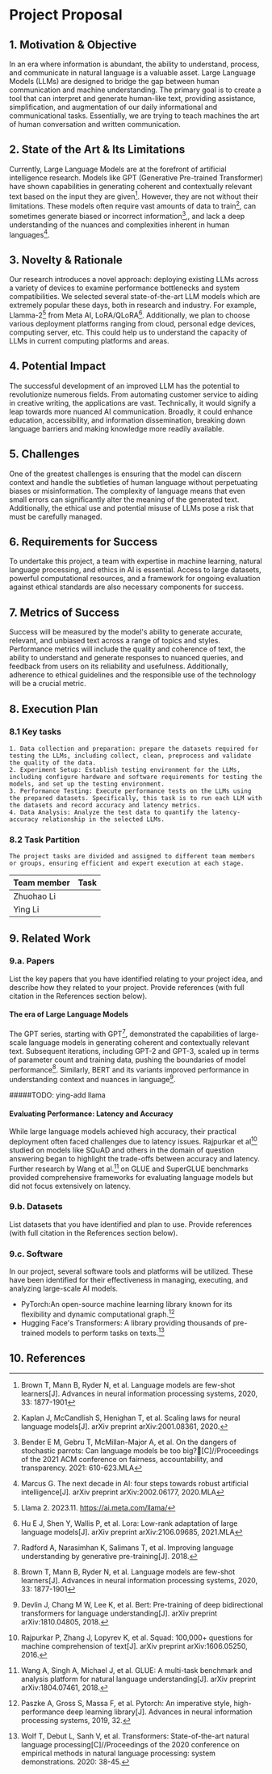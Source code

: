 # Project Proposal

## 1. Motivation & Objective

In an era where information is abundant, the ability to understand, process, and communicate in natural language is a valuable asset. Large Language Models (LLMs) are designed to bridge the gap between human communication and machine understanding. The primary goal is to create a tool that can interpret and generate human-like text, providing assistance, simplification, and augmentation of our daily informational and communicational tasks. Essentially, we are trying to teach machines the art of human conversation and written communication.

## 2. State of the Art & Its Limitations

Currently, Large Language Models are at the forefront of artificial intelligence research. Models like GPT (Generative Pre-trained Transformer) have shown capabilities in generating coherent and contextually relevant text based on the input they are given[^1]. However, they are not without their limitations. These models often require vast amounts of data to train[^2], can sometimes generate biased or incorrect information[^3],, and lack a deep understanding of the nuances and complexities inherent in human languages[^4].

## 3. Novelty & Rationale

Our research introduces a novel approach: deploying existing LLMs across a variety of devices to examine performance bottlenecks and system compatibilities. We selected several state-of-the-art LLM models which are extremely popular these days, both in research and industry. For example, Llamma-2[^5] from Meta AI, LoRA/QLoRA[^6]. Additionally, we plan to choose various deployment platforms ranging from cloud, personal edge devices, computing server, etc. This could help us to understand the capacity of LLMs in current computing platforms and areas.

## 4. Potential Impact

The successful development of an improved LLM has the potential to revolutionize numerous fields. From automating customer service to aiding in creative writing, the applications are vast. Technically, it would signify a leap towards more nuanced AI communication. Broadly, it could enhance education, accessibility, and information dissemination, breaking down language barriers and making knowledge more readily available.

## 5. Challenges

One of the greatest challenges is ensuring that the model can discern context and handle the subtleties of human language without perpetuating biases or misinformation. The complexity of language means that even small errors can significantly alter the meaning of the generated text. Additionally, the ethical use and potential misuse of LLMs pose a risk that must be carefully managed.

## 6. Requirements for Success

To undertake this project, a team with expertise in machine learning, natural language processing, and ethics in AI is essential. Access to large datasets, powerful computational resources, and a framework for ongoing evaluation against ethical standards are also necessary components for success.

## 7. Metrics of Success

Success will be measured by the model's ability to generate accurate, relevant, and unbiased text across a range of topics and styles. Performance metrics will include the quality and coherence of text, the ability to understand and generate responses to nuanced queries, and feedback from users on its reliability and usefulness. Additionally, adherence to ethical guidelines and the responsible use of the technology will be a crucial metric.

## 8. Execution Plan

<!-- Describe the key tasks in executing your project, and in case of team project describe how will you partition the tasks. -->
### 8.1 Key tasks
    1. Data collection and preparation: prepare the datasets required for testing the LLMs, including collect, clean, preprocess and validate the quality of the data.
    2. Experiment Setup: Establish testing environment for the LLMs, including configure hardware and software requirements for testing the models, and set up the testing environment.
    3. Performance Testing: Execute performance tests on the LLMs using the prepared datasets. Specifically, this task is to run each LLM with the datasets and record accuracy and latency metrics.
    4. Data Analysis: Analyze the test data to quantify the latency-accuracy relationship in the selected LLMs.
### 8.2 Task Partition
    The project tasks are divided and assigned to different team members or groups, ensuring efficient and expert execution at each stage.

| Team member  | Task  | 
|---|---|
| Zhuohao Li  |   | 
| Ying Li  |   | 



## 9. Related Work

### 9.a. Papers
List the key papers that you have identified relating to your project idea, and describe how they related to your project. Provide references (with full citation in the References section below).
#### The era of Large Language Models
The GPT series, starting with GPT[^11], demonstrated the capabilities of large-scale language models in generating coherent and contextually relevant text. Subsequent iterations, including GPT-2 and GPT-3, scaled up in terms of parameter count and training data, pushing the boundaries of model performance[^1]. Similarly, BERT and its variants improved performance in understanding context and nuances in language[^12].

#####TODO: ying-add llama

#### Evaluating Performance: Latency and Accuracy
While large language models achieved high accuracy, their practical deployment often faced challenges due to latency issues. Rajpurkar et al[^9] studied on models like SQuAD and others in the domain of question answering began to highlight the trade-offs between accuracy and latency. Further research by Wang et al.[^10] on GLUE and SuperGLUE benchmarks provided comprehensive frameworks for evaluating language models but did not focus extensively on latency.




### 9.b. Datasets

List datasets that you have identified and plan to use. Provide references (with full citation in the References section below).

### 9.c. Software

<!-- List softwate that you have identified and plan to use. Provide references (with full citation in the References section below). -->

In our project, several software tools and platforms will be utilized. These have been identified for their effectiveness in managing, executing, and analyzing large-scale AI models.
- PyTorch:An open-source machine learning library known for its flexibility and dynamic computational graph.[^13]
- Hugging Face's Transformers: A library providing thousands of pre-trained models to perform tasks on texts.[^14]

## 10. References


[^1]:Brown T, Mann B, Ryder N, et al. Language models are few-shot learners[J]. Advances in neural information processing systems, 2020, 33: 1877-1901
[^2]:  Kaplan J, McCandlish S, Henighan T, et al. Scaling laws for neural language models[J]. arXiv preprint arXiv:2001.08361, 2020.
[^3]: Bender E M, Gebru T, McMillan-Major A, et al. On the dangers of stochastic parrots: Can language models be too big?🦜[C]//Proceedings of the 2021 ACM conference on fairness, accountability, and transparency. 2021: 610-623.MLA
[^4]: Marcus G. The next decade in AI: four steps towards robust artificial intelligence[J]. arXiv preprint arXiv:2002.06177, 2020.MLA
[^5]: Llama 2. 2023.11. https://ai.meta.com/llama/
[^6]: Hu E J, Shen Y, Wallis P, et al. Lora: Low-rank adaptation of large language models[J]. arXiv preprint arXiv:2106.09685, 2021.MLA
[^7]: OpenAI. 2023. GPT3.5. https://openai.com/blog/gpt-3-5-turbo-fine-tuning-and-api-updates
[^8]: OpenAI. 2023. GPT4. https://openai.com/gpt-4
[^9]: Rajpurkar P, Zhang J, Lopyrev K, et al. Squad: 100,000+ questions for machine comprehension of text[J]. arXiv preprint arXiv:1606.05250, 2016.
[^10]: Wang A, Singh A, Michael J, et al. GLUE: A multi-task benchmark and analysis platform for natural language understanding[J]. arXiv preprint arXiv:1804.07461, 2018.
[^11]: Radford A, Narasimhan K, Salimans T, et al. Improving language understanding by generative pre-training[J]. 2018.
[^12]: Devlin J, Chang M W, Lee K, et al. Bert: Pre-training of deep bidirectional transformers for language understanding[J]. arXiv preprint arXiv:1810.04805, 2018.
[^13]:Paszke A, Gross S, Massa F, et al. Pytorch: An imperative style, high-performance deep learning library[J]. Advances in neural information processing systems, 2019, 32.
[^14]:Wolf T, Debut L, Sanh V, et al. Transformers: State-of-the-art natural language processing[C]//Proceedings of the 2020 conference on empirical methods in natural language processing: system demonstrations. 2020: 38-45.


